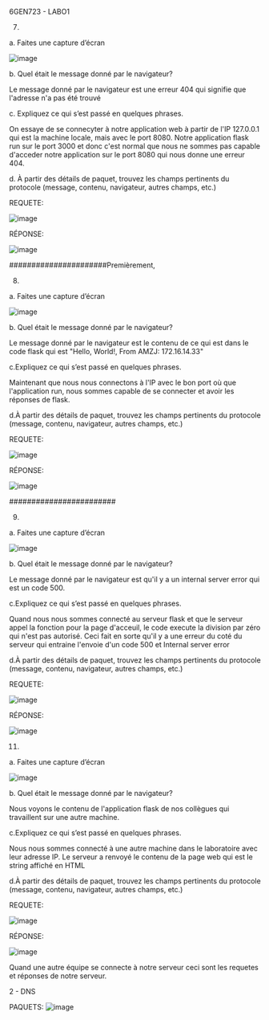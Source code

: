6GEN723 - LABO1

7)
a. Faites une capture d’écran

![image](https://github.com/user-attachments/assets/46b9f6c7-1b8a-44b3-866b-34855ff7c539)

b. Quel était le message donné par le navigateur?

Le message donné par le navigateur est une erreur 404 qui signifie que l'adresse n'a pas été trouvé

c. Expliquez ce qui s’est passé en quelques phrases.

On essaye de se connecyter à notre application web à partir de l'IP 127.0.0.1 qui est la machine locale, mais avec le port 8080. Notre application flask run sur le port 3000 et donc c'est normal que nous ne sommes pas capable d'acceder notre application sur le port 8080 qui nous donne une erreur 404.

d. À partir des détails de paquet, trouvez les champs pertinents du protocole (message, contenu, navigateur, autres champs, etc.)

REQUETE:

![image](https://github.com/user-attachments/assets/14ac73bd-825d-427d-bd1d-2a421d9b9f0e)

RÉPONSE:

![image](https://github.com/user-attachments/assets/180a27f5-8394-4864-b3ea-7b12aa8b5abe)

######################Premièrement, 

8)

a. Faites une capture d’écran

![image](https://github.com/user-attachments/assets/18e4bdbf-8e25-49b6-a435-bd7067dd49c9)

b. Quel était le message donné par le navigateur?

Le message donné par le navigateur est le contenu de ce qui est dans le code flask qui est "Hello, World!, From AMZJ: 172.16.14.33"

c.Expliquez ce qui s’est passé en quelques phrases.

Maintenant que nous nous connectons à l'IP avec le bon port où que l'application run, nous sommes capable de se connecter et avoir les réponses de flask.

d.À partir des détails de paquet, trouvez les champs pertinents du protocole (message, contenu, navigateur, autres champs, etc.)

REQUETE:

![image](https://github.com/user-attachments/assets/db9ea6e0-3102-40da-99de-75701d7048a0)

RÉPONSE:

![image](https://github.com/user-attachments/assets/0d40fa9e-4438-4931-ab4d-e3ca92bb9c9b)

########################

9)

a. Faites une capture d’écran

![image](https://github.com/user-attachments/assets/9000c867-5c70-4c51-9552-33e5431b7129)


b. Quel était le message donné par le navigateur?

Le message donné par le navigateur est qu'il y a un internal server error qui est un code 500.

c.Expliquez ce qui s’est passé en quelques phrases.

Quand nous nous sommes connecté au serveur flask et que le serveur appel la fonction pour la page d'acceuil, le code execute la division par zéro qui n'est pas autorisé. Ceci fait en sorte qu'il y a une erreur du coté du serveur qui entraine l'envoie d'un code 500 et Internal server error

d.À partir des détails de paquet, trouvez les champs pertinents du protocole (message, contenu, navigateur, autres champs, etc.)

REQUETE:

![image](https://github.com/user-attachments/assets/91e768db-cf0f-4df2-9e75-40b2cb389881)

RÉPONSE:

![image](https://github.com/user-attachments/assets/a9675018-a9c0-4543-88d5-ebb5d19af071)



11)

a. Faites une capture d’écran

![image](https://github.com/user-attachments/assets/acb5f881-b822-4cee-8859-0694a810e172)

b. Quel était le message donné par le navigateur?

Nous voyons le contenu de l'application flask de nos collègues qui travaillent sur une autre machine.

c.Expliquez ce qui s’est passé en quelques phrases.

Nous nous sommes connecté à une autre machine dans le laboratoire avec leur adresse IP. Le serveur a renvoyé le contenu de la page web qui est le string affiché en HTML

d.À partir des détails de paquet, trouvez les champs pertinents du protocole (message, contenu, navigateur, autres champs, etc.)

REQUETE:

![image](https://github.com/user-attachments/assets/52b6ef20-72f4-4f8c-b40c-a3f4856d1f43)

RÉPONSE:

![image](https://github.com/user-attachments/assets/c562b060-9346-46b3-8159-9b8b48d7be5e)

Quand une autre équipe se connecte à notre serveur ceci sont les requetes et réponses de notre serveur.


2 - DNS

PAQUETS:
![image](https://github.com/user-attachments/assets/742c9f89-e147-466d-9f7b-67a517fc8335)



